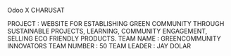 Odoo X CHARUSAT

PROJECT : WEBSITE FOR ESTABLISHING GREEN COMMUNITY THROUGH SUSTAINABLE PROJECTS, LEARNING, COMMUNITY ENGAGEMENT, SELLING ECO FRIENDLY PRODUCTS.
TEAM NAME : GREENCOMMUNITY INNOVATORS
TEAM NUMBER : 50
TEAM LEADER : JAY DOLAR
